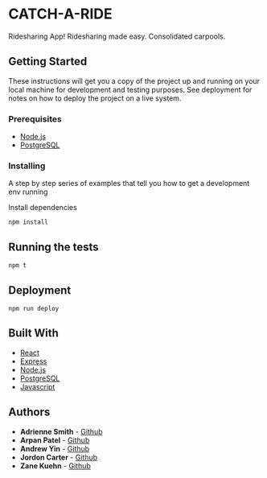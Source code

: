 CATCH-A-RIDE
============

Ridesharing App! Ridesharing made easy. Consolidated carpools.

## Getting Started

These instructions will get you a copy of the project up and running on your local machine for development and testing purposes. See deployment for notes on how to deploy the project on a live system.

### Prerequisites

* [Node.js](https://nodejs.org/en/)
* [PostgreSQL](https://www.postgresql.org)

### Installing

A step by step series of examples that tell you how to get a development env running

Install dependencies
```
npm install
```

## Running the tests

```
npm t
```

## Deployment

```
npm run deploy
```

## Built With
* [React](https://reactjs.org)
* [Express](https://expressjs.com/)
* [Node.js](https://nodejs.org/en/)
* [PostgreSQL](https://www.postgresql.org)
* [Javascript](https://www.javascript.com)

## Authors
* **Adrienne Smith** - [Github]()
* **Arpan Patel** - [Github]()
* **Andrew Yin** - [Github]()
* **Jordon Carter** - [Github]()
* **Zane Kuehn** - [Github]()
